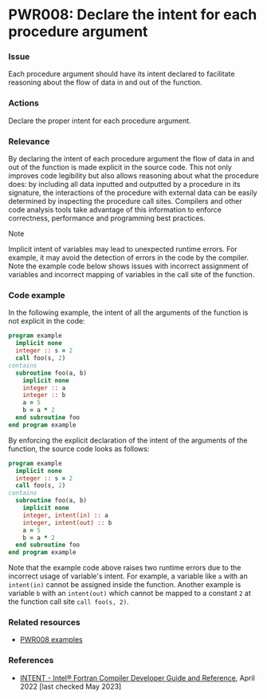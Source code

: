 # PWR008: Declare the intent for each procedure argument

### Issue

Each procedure argument should have its intent declared to facilitate reasoning
about the flow of data in and out of the function.

### Actions

Declare the proper intent for each procedure argument.

### Relevance

By declaring the intent of each procedure argument the flow of data in and out
of the function is made explicit in the source code. This not only improves code
legibility but also allows reasoning about what the procedure does: by including
all data inputted and outputted by a procedure in its signature, the
interactions of the procedure with external data can be easily determined by
inspecting the procedure call sites. Compilers and other code analysis tools
take advantage of this information to enforce correctness, performance and
programming best practices.

> [!NOTE]
> Implicit intent of variables may lead to unexpected runtime errors. For
> example, it may avoid the detection of errors in the code by the compiler. Note
> the example code below shows issues with incorrect assignment of variables and
> incorrect mapping of variables in the call site of the function.

### Code example

In the following example, the intent of all the arguments of the function is
not explicit in the code:

```fortran
program example
  implicit none
  integer :: s = 2
  call foo(s, 2)
contains
  subroutine foo(a, b)
    implicit none
    integer :: a
    integer :: b
    a = 5
    b = a * 2
  end subroutine foo
end program example
```

By enforcing the explicit declaration of the intent of the arguments of the
function, the source code looks as follows:

```fortran
program example
  implicit none
  integer :: s = 2
  call foo(s, 2)
contains
  subroutine foo(a, b)
    implicit none
    integer, intent(in) :: a
    integer, intent(out) :: b
    a = 5
    b = a * 2
  end subroutine foo
end program example
```

Note that the example code above raises two runtime errors due to the incorrect
usage of variable's intent. For example, a variable like `a` with an
`intent(in)` cannot be assigned inside the function. Another example is variable
`b` with an `intent(out)` which cannot be mapped to a constant `2` at the
function call site `call foo(s, 2)`.

### Related resources

* [PWR008 examples](https://github.com/codee-com/open-catalog/tree/main/Checks/PWR008/)

### References

* [INTENT - Intel® Fortran Compiler Developer Guide and Reference](https://www.intel.com/content/www/us/en/develop/documentation/fortran-compiler-oneapi-dev-guide-and-reference/top/language-reference/a-to-z-reference/h-to-i/intent.html),
April 2022 [last checked May 2023]
